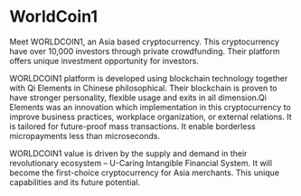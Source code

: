 # WorldCoin1

Meet WORLDCOIN1, an Asia based cryptocurrency. This cryptocurrency have over 10,000 investors through private crowdfunding. Their platform offers unique investment opportunity for investors.

WORLDCOIN1 platform is developed using blockchain technology together with Qi Elements in Chinese philosophical. Their blockchain is proven to have stronger personality, flexible usage and exits in all dimension.Qi Elements was an innovation which implementation in this cryptocurrency to improve business practices, workplace organization, or external relations. It is tailored for future-proof mass transactions. It enable borderless micropayments less than microseconds. 

WORLDCOIN1 value is driven by the supply and demand in their revolutionary ecosystem – U-Caring Intangible Financial System. It will become the first-choice cryptocurrency for Asia merchants. This unique capabilities and its future potential. 
